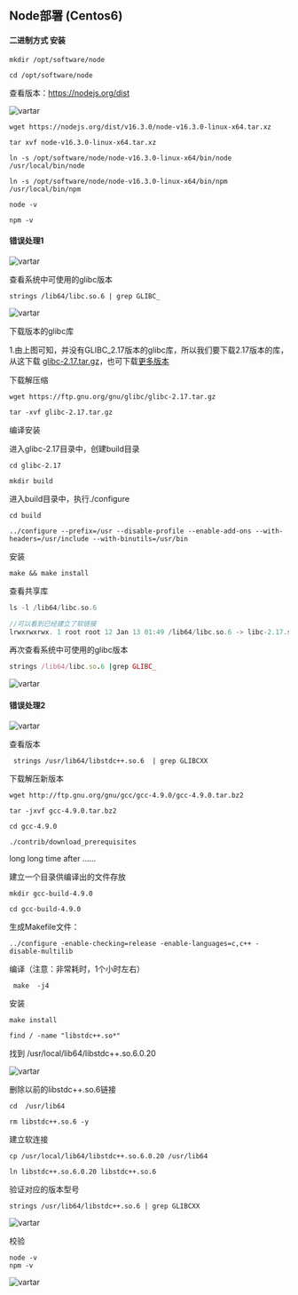 ## Node部署 (Centos6)

#### 二进制方式 安装

```
mkdir /opt/software/node

cd /opt/software/node
```

查看版本：https://nodejs.org/dist

![vartar](node-pic/image-20210621115310475.png)

```
wget https://nodejs.org/dist/v16.3.0/node-v16.3.0-linux-x64.tar.xz   

tar xvf node-v16.3.0-linux-x64.tar.xz

ln -s /opt/software/node/node-v16.3.0-linux-x64/bin/node /usr/local/bin/node

ln -s /opt/software/node/node-v16.3.0-linux-x64/bin/npm /usr/local/bin/npm

node -v

npm -v
```



#### 错误处理1

![vartar](node-pic/image-20210621135308799.png)

查看系统中可使用的glibc版本

```
strings /lib64/libc.so.6 | grep GLIBC_

```

![vartar](node-pic/image-20210621153441646.png)



下载版本的glibc库

1.由上图可知，并没有GLIBC_2.17版本的glibc库，所以我们要下载2.17版本的库，从这下载 [glibc-2.17.tar.gz](https://ftp.gnu.org/gnu/glibc/glibc-2.17.tar.gz)，也可下载[更多版本](https://ftp.gnu.org/gnu/glibc/) 

下载解压缩

```
wget https://ftp.gnu.org/gnu/glibc/glibc-2.17.tar.gz

tar -xvf glibc-2.17.tar.gz
```

编译安装

进入glibc-2.17目录中，创建build目录

```
cd glibc-2.17 

mkdir build
```

进入build目录中，执行./configure

```
cd build

../configure --prefix=/usr --disable-profile --enable-add-ons --with-headers=/usr/include --with-binutils=/usr/bin

```


安装

```
make && make install
```

查看共享库

```rust
ls -l /lib64/libc.so.6

//可以看到已经建立了软链接
lrwxrwxrwx. 1 root root 12 Jan 13 01:49 /lib64/libc.so.6 -> libc-2.17.so
```

再次查看系统中可使用的glibc版本

```ruby
strings /lib64/libc.so.6 |grep GLIBC_
```

![vartar](node-pic/image-20210621154116522.png)



#### 错误处理2

![vartar](node-pic/image-20210621154533500.png)

查看版本

```
 strings /usr/lib64/libstdc++.so.6  | grep GLIBCXX
```



下载解压新版本

```
wget http://ftp.gnu.org/gnu/gcc/gcc-4.9.0/gcc-4.9.0.tar.bz2

tar -jxvf gcc-4.9.0.tar.bz2

cd gcc-4.9.0

./contrib/download_prerequisites
```

long long time after ......

建立一个目录供编译出的文件存放

```
mkdir gcc-build-4.9.0

cd gcc-build-4.9.0
```

生成Makefile文件：

```
../configure -enable-checking=release -enable-languages=c,c++ -disable-multilib
```

 编译（注意：非常耗时，1个小时左右）

```
 make  -j4
```

安装

```
make install
```



```
find / -name "libstdc++.so*"
```

找到 /usr/local/lib64/libstdc++.so.6.0.20

![vartar](node-pic/image-20210622011920822.png)

删除以前的libstdc++.so.6链接

```
cd  /usr/lib64 

rm libstdc++.so.6 -y
```

建立软连接 

```
cp /usr/local/lib64/libstdc++.so.6.0.20 /usr/lib64

ln libstdc++.so.6.0.20 libstdc++.so.6 
```

验证对应的版本型号

```
strings /usr/lib64/libstdc++.so.6 | grep GLIBCXX
```

![vartar](node-pic/image-20210622012354009.png)

校验

```
node -v
npm -v
```

![vartar](node-pic/image-20210622004240074.png)


